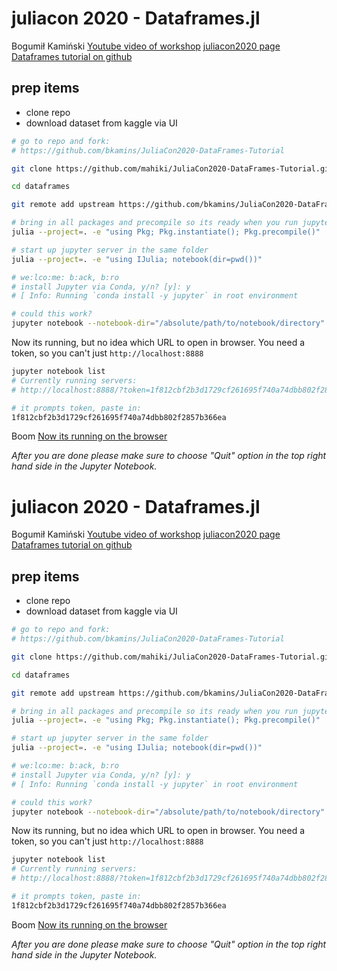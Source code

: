 # juliacon 2020 - Dataframes.jl
Bogumił Kamiński
[Youtube video of workshop](https://www.youtube.com/watch?v=X7AJf0C4Czw&feature=youtu.be)
[juliacon2020 page](https://pretalx.com/juliacon2020/talk/8SFYHK/)
[Dataframes tutorial on github](https://github.com/bkamins/JuliaCon2020-DataFrames-Tutorial)


## prep items
* clone repo
* download dataset from kaggle via UI

```bash
# go to repo and fork:
# https://github.com/bkamins/JuliaCon2020-DataFrames-Tutorial

git clone https://github.com/mahiki/JuliaCon2020-DataFrames-Tutorial.git dataframes

cd dataframes

git remote add upstream https://github.com/bkamins/JuliaCon2020-DataFrames-Tutorial

# bring in all packages and precompile so its ready when you run jupyter nb
julia --project=. -e "using Pkg; Pkg.instantiate(); Pkg.precompile()"

# start up jupyter server in the same folder
julia --project=. -e "using IJulia; notebook(dir=pwd())"

# we:lco:me: b:ack, b:ro
# install Jupyter via Conda, y/n? [y]: y
# [ Info: Running `conda install -y jupyter` in root environment

# could this work?
jupyter notebook --notebook-dir="/absolute/path/to/notebook/directory"
```

Now its running, but no idea which URL to open in browser.
You need a token, so you can't just `http://localhost:8888`
```bash
jupyter notebook list
# Currently running servers:
# http://localhost:8888/?token=1f812cbf2b3d1729cf261695f740a74dbb802f2857b366ea :: /Users/merlinr/repo/julia-repos/juliacon2020/dataframes

# it prompts token, paste in:
1f812cbf2b3d1729cf261695f740a74dbb802f2857b366ea
```

Boom [Now its running on the browser](http://localhost:8888/notebooks/indexing_part1_introduction.ipynb)

*After you are done please make sure to choose "Quit" option in the top right hand side in the Jupyter Notebook.*

# juliacon 2020 - Dataframes.jl
Bogumił Kamiński
[Youtube video of workshop](https://www.youtube.com/watch?v=X7AJf0C4Czw&feature=youtu.be)
[juliacon2020 page](https://pretalx.com/juliacon2020/talk/8SFYHK/)
[Dataframes tutorial on github](https://github.com/bkamins/JuliaCon2020-DataFrames-Tutorial)


## prep items
* clone repo
* download dataset from kaggle via UI

```bash
# go to repo and fork:
# https://github.com/bkamins/JuliaCon2020-DataFrames-Tutorial

git clone https://github.com/mahiki/JuliaCon2020-DataFrames-Tutorial.git dataframes

cd dataframes

git remote add upstream https://github.com/bkamins/JuliaCon2020-DataFrames-Tutorial

# bring in all packages and precompile so its ready when you run jupyter nb
julia --project=. -e "using Pkg; Pkg.instantiate(); Pkg.precompile()"

# start up jupyter server in the same folder
julia --project=. -e "using IJulia; notebook(dir=pwd())"

# we:lco:me: b:ack, b:ro
# install Jupyter via Conda, y/n? [y]: y
# [ Info: Running `conda install -y jupyter` in root environment

# could this work?
jupyter notebook --notebook-dir="/absolute/path/to/notebook/directory"
```

Now its running, but no idea which URL to open in browser.
You need a token, so you can't just `http://localhost:8888`
```bash
jupyter notebook list
# Currently running servers:
# http://localhost:8888/?token=1f812cbf2b3d1729cf261695f740a74dbb802f2857b366ea :: /Users/merlinr/repo/julia-repos/juliacon2020/dataframes

# it prompts token, paste in:
1f812cbf2b3d1729cf261695f740a74dbb802f2857b366ea
```

Boom [Now its running on the browser](http://localhost:8888/notebooks/indexing_part1_introduction.ipynb)

*After you are done please make sure to choose "Quit" option in the top right hand side in the Jupyter Notebook.*
